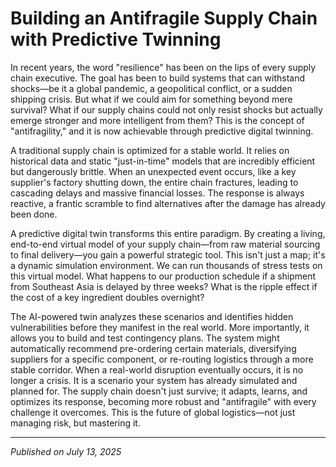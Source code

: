 # Building an Antifragile Supply Chain with Predictive Twinning

In recent years, the word "resilience" has been on the lips of every supply chain executive. The goal has been to build systems that can withstand shocks—be it a global pandemic, a geopolitical conflict, or a sudden shipping crisis. But what if we could aim for something beyond mere survival? What if our supply chains could not only resist shocks but actually emerge stronger and more intelligent from them? This is the concept of "antifragility," and it is now achievable through predictive digital twinning.

A traditional supply chain is optimized for a stable world. It relies on historical data and static "just-in-time" models that are incredibly efficient but dangerously brittle. When an unexpected event occurs, like a key supplier's factory shutting down, the entire chain fractures, leading to cascading delays and massive financial losses. The response is always reactive, a frantic scramble to find alternatives after the damage has already been done.

A predictive digital twin transforms this entire paradigm. By creating a living, end-to-end virtual model of your supply chain—from raw material sourcing to final delivery—you gain a powerful strategic tool. This isn't just a map; it's a dynamic simulation environment. We can run thousands of stress tests on this virtual model. What happens to our production schedule if a shipment from Southeast Asia is delayed by three weeks? What is the ripple effect if the cost of a key ingredient doubles overnight?

The AI-powered twin analyzes these scenarios and identifies hidden vulnerabilities before they manifest in the real world. More importantly, it allows you to build and test contingency plans. The system might automatically recommend pre-ordering certain materials, diversifying suppliers for a specific component, or re-routing logistics through a more stable corridor. When a real-world disruption eventually occurs, it is no longer a crisis. It is a scenario your system has already simulated and planned for. The supply chain doesn't just survive; it adapts, learns, and optimizes its response, becoming more robust and "antifragile" with every challenge it overcomes. This is the future of global logistics—not just managing risk, but mastering it.

---
*Published on July 13, 2025*
